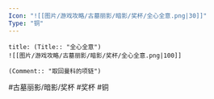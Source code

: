```yaml
---
Icon: "![[图片/游戏攻略/古墓丽影/暗影/奖杯/全心全意.png|30]]"
Type: "铜"
---
```

```ad-common-bronze-trophy
title: (Title:: "全心全意")
![[图片/游戏攻略/古墓丽影/暗影/奖杯/全心全意.png|100]]

(Comment:: "取回曼科的项链")
```

#古墓丽影/暗影/奖杯 #奖杯 #铜
